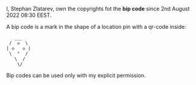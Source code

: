 I, Stephan Zlatarev, own the copyrights fot the **bip code** since 2nd August 2022 08:30 EEST.

A bip code is a mark in the shape of a location pin with a qr-code inside:

```
   ___
 /  ◇  \
| ◇   ◇ |
 \  °  /
   \  /
    \/
```

Bip codes can be used only with my explicit permission.
